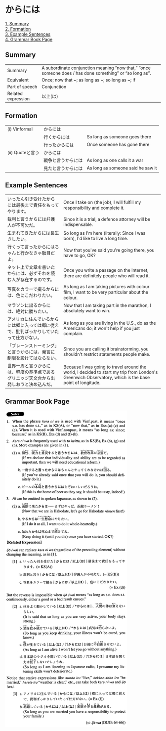 # からには

[1. Summary](#summary)<br>
[2. Formation](#formation)<br>
[3. Example Sentences](#example-sentences)<br>
[4. Grammar Book Page](#grammar-book-page)<br>


## Summary

<table><tr>   <td>Summary</td>   <td>A subordinate conjunction meaning “now that,” “once someone does / has done something” or “so long as”.</td></tr><tr>   <td>Equivalent</td>   <td>Once; now that ~; as long as ~; so long as ~; if</td></tr><tr>   <td>Part of speech</td>   <td>Conjunction</td></tr><tr>   <td>Related expression</td>   <td>以上(は)</td></tr></table>

## Formation

<table class="table"><tbody><tr class="tr head"><td class="td"><span class="numbers">(i)</span> <span class="bold">Vinformal</span></td><td class="td"><span class="concept">からには</span></td><td class="td"></td></tr><tr class="tr"><td class="td"></td><td class="td"><span>行く</span><span class="concept">からには</span></td><td class="td"><span>So long as someone goes there</span></td></tr><tr class="tr"><td class="td"></td><td class="td"><span>行った</span><span class="concept">からには</span></td><td class="td"><span>Once someone has gone there</span></td></tr><tr class="tr head"><td class="td"><span class="numbers">(ii)</span> <span class="bold">Quoteと言う</span></td><td class="td"><span class="concept">からには</span></td><td class="td"></td></tr><tr class="tr"><td class="td"></td><td class="td"><span>戦争と言う</span><span class="concept">からには</span></td><td class="td"><span>As long as one calls it a war</span></td></tr><tr class="tr"><td class="td"></td><td class="td"><span>見たと言う</span><span class="concept">からには</span></td><td class="td"><span>As long as someone said he saw it</span></td></tr></tbody></table>

## Example Sentences

<table><tr>   <td>いったん引き受けたからには最後まで責任をもってやります。</td>   <td>Once I take on (the job), I will fulﬁll my responsibility and complete it.</td></tr><tr>   <td>裁判と言うからには弁護人が不可欠だ。</td>   <td>Since it is a trial, a defence attorney will be indispensable.</td></tr><tr>   <td>生まれてきたからには長生きしたい。</td>   <td>So long as I'm here (literally: Since I was born), I'd like to live a long time.</td></tr><tr>   <td>行くって言ったからにはちゃんと行かなきゃ駄目だよ。</td>   <td>Now that you've said you're going there, you have to go, OK?</td></tr><tr>   <td>ネット上で文章を書いたからには、必ずそれを読む人が存在するのです。</td>   <td>Once you write a passage on the Internet, there are deﬁnitely people who will read it.</td></tr><tr>   <td>写真をカラーで撮るからには、色にこだわりたい。</td>   <td>As long as I am taking pictures with colour ﬁlm, I want to be very particular about the colour.</td></tr><tr>   <td>マラソンに出るからには、絶対に勝ちたい。</td>   <td>Now that I am taking part in the marathon, I absolutely want to win.</td></tr><tr>   <td>アメリカに住んでいるからには郷に入っては郷に従えで、批判ばっかりしていたって仕方がない。</td>   <td>As long as you are living in the U.S., do as the Americans do; it won't help if you just complain.</td></tr><tr>   <td>「ブレーンストーミング」と言うからには、発言に制限を設けてはならない。</td>   <td>Since you are calling it brainstorming, you shouldn't restrict statements people make.</td></tr><tr>   <td>世界一周と言うからには、軽度の基準点であるグリニッジ天文台から出発しおうと決め込んだ。</td>   <td>Because I was going to travel around the world, I decided to start my trip from London's Greenwich Observatory, which is the base point of longitude.</td></tr></table>

## Grammar Book Page

![](../img/Advancedからには.png)

